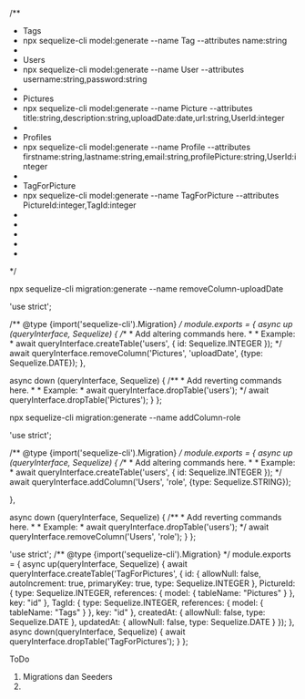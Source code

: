 /**
 * Tags 
 * npx sequelize-cli model:generate --name Tag --attributes name:string
 * 
 * Users 
 * npx sequelize-cli model:generate --name User --attributes username:string,password:string
 * 
 * Pictures
 * npx sequelize-cli model:generate --name Picture --attributes title:string,description:string,uploadDate:date,url:string,UserId:integer
 * 
 * Profiles
 * npx sequelize-cli model:generate --name Profile --attributes firstname:string,lastname:string,email:string,profilePicture:string,UserId:integer
 * 
 * TagForPicture
 * npx sequelize-cli model:generate --name TagForPicture --attributes PictureId:integer,TagId:integer
 * 
 * 
 * 
 * 
 * 
 */



npx sequelize-cli migration:generate --name removeColumn-uploadDate

 'use strict';

 /** @type {import('sequelize-cli').Migration} */
 module.exports = {
   async up (queryInterface, Sequelize) {
     /**
      * Add altering commands here.
     *
     * Example:
     * await queryInterface.createTable('users', { id: Sequelize.INTEGER });
     */
     await queryInterface.removeColumn('Pictures', 'uploadDate', {type: Sequelize.DATE});
   },

   async down (queryInterface, Sequelize) {
     /**
      * Add reverting commands here.
      *
      * Example:
      * await queryInterface.dropTable('users');
      */
     await queryInterface.dropTable('Pictures');
   }
 };



npx sequelize-cli migration:generate --name addColumn-role

 'use strict';

 /** @type {import('sequelize-cli').Migration} */
 module.exports = {
   async up (queryInterface, Sequelize) {
     /**
      * Add altering commands here.
      *
      * Example:
      * await queryInterface.createTable('users', { id: Sequelize.INTEGER });
      */
     await queryInterface.addColumn('Users', 'role', {type: Sequelize.STRING});

   },

   async down (queryInterface, Sequelize) {
     /**
      * Add reverting commands here.
      *
      * Example:
      * await queryInterface.dropTable('users');
      */
     await queryInterface.removeColumn('Users', 'role');
   }
 };

'use strict';
/** @type {import('sequelize-cli').Migration} */
module.exports = {
  async up(queryInterface, Sequelize) {
    await queryInterface.createTable('TagForPictures', {
      id: {
        allowNull: false,
        autoIncrement: true,
        primaryKey: true,
        type: Sequelize.INTEGER
      },
      PictureId: {
        type: Sequelize.INTEGER,
        references: {
          model: {
            tableName: "Pictures"
          }
        },
        key: "id"
      },
      TagId: {
        type: Sequelize.INTEGER,
        references: {
          model: {
            tableName: "Tags"
          }
        },
        key: "id"
      },
      createdAt: {
        allowNull: false,
        type: Sequelize.DATE
      },
      updatedAt: {
        allowNull: false,
        type: Sequelize.DATE
      }
    });
  },
  async down(queryInterface, Sequelize) {
    await queryInterface.dropTable('TagForPictures');
  }
};

ToDo

1. Migrations dan Seeders
2. 